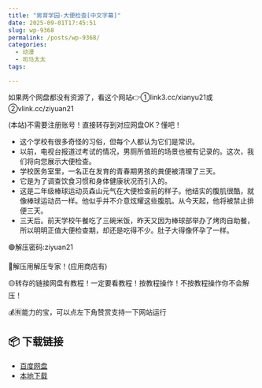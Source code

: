 ```yaml
---
title: "男育学园-大便检查[中文字幕]"
date: 2025-09-01T17:45:51
slug: wp-9368
permalink: /posts/wp-9368/
categories:
  - 动漫
  - 司马太太
tags:

---
```


如果两个网盘都没有资源了，看这个网站👉①link3.cc/xianyu21或②vlink.cc/ziyuan21

(本站)不需要注册账号！直接转存到对应网盘OK？懂吧！

*   这个学校有很多奇怪的习俗，但每个人都认为它们是常识。
*   以前，电视台报道过考试的情况，男厕所值班的场景也被有记录的。这次，我们将向您展示大便检查。
*   学校医务室里，一名正在发育的青春期男孩的粪便被清理了三天。
*   它是为了调查饮食习惯和身体健康状况而引入的。
*   这是二年级棒球运动员森山元气在大便检查前的样子。他结实的腹肌很酷，就像棒球运动员一样。他似乎并不介意炫耀这些腹肌。从今天起，他将被禁止排便三天。
*   三天后。前天学校午餐吃了三碗米饭，昨天又因为棒球部举办了烤肉自助餐，所以明明正值大便检查期，却还是吃得不少。肚子大得像怀孕了一样。

🟢解压密码:ziyuan21

🔵解压用解压专家！(应用商店有)

🟡转存的链接网盘有教程！一定要看教程！按教程操作！不按教程操作你不会解压！

💰🈶能力的宝，可以点左下角赞赏支持一下网站运行

## 📦 下载链接
- [百度网盘](https://blziyuan21.com/pay-download/9368?key=d697c05ecb&down_id=0)
- [本地下载](https://blziyuan21.com/pay-download/9368?key=d697c05ecb&down_id=1)

